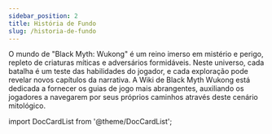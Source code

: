 ```yaml
---
sidebar_position: 2
title: História de Fundo
slug: /historia-de-fundo
---
```


O mundo de "Black Myth: Wukong" é um reino imerso em mistério e perigo, repleto de criaturas míticas e adversários formidáveis. Neste universo, cada batalha é um teste das habilidades do jogador, e cada exploração pode revelar novos capítulos da narrativa. A Wiki de Black Myth Wukong está dedicada a fornecer os guias de jogo mais abrangentes, auxiliando os jogadores a navegarem por seus próprios caminhos através deste cenário mitológico.

import DocCardList from '@theme/DocCardList';

<DocCardList />